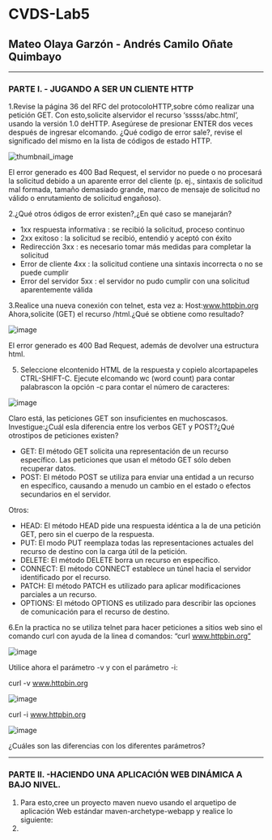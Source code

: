 # CVDS-Lab5
## Mateo Olaya Garzón - Andrés Camilo Oñate Quimbayo
--- 
### PARTE I. - JUGANDO A SER UN CLIENTE HTTP

1.Revise la página 36 del RFC del protocoloHTTP,sobre cómo realizar una petición GET.
  Con esto,solicite alservidor el recurso ‘sssss/abc.html’, usando la versión 1.0 deHTTP.
  Asegúrese de presionar ENTER dos veces después de ingresar elcomando. ¿Qué codigo de error sale?, revise el significado del mismo en la lista de códigos de estado       HTTP.
  
![thumbnail_image](https://user-images.githubusercontent.com/63562181/224107719-6824a551-d5d0-4574-8258-ea02e84060ba.png)

  El error generado es 400 Bad Request, el servidor no puede o no procesará la solicitud debido a un aparente error del cliente (p. ej., sintaxis de solicitud mal
  formada, tamaño demasiado grande, marco de mensaje de solicitud no válido o enrutamiento de solicitud engañoso).
  
2.¿Qué otros ódigos de error existen?,¿En qué caso se manejarán?
  - 1xx respuesta informativa : se recibió la solicitud, proceso continuo
  - 2xx exitoso : la solicitud se recibió, entendió y aceptó con éxito
  - Redirección 3xx : es necesario tomar más medidas para completar la solicitud
  - Error de cliente 4xx : la solicitud contiene una sintaxis incorrecta o no se puede cumplir
  - Error del servidor 5xx : el servidor no pudo cumplir con una solicitud aparentemente válida

3.Realice una nueva conexión con telnet, esta vez a: Host:www.httpbin.org Ahora,solicite (GET) el recurso /html.¿Qué se obtiene como resultado?

![image](https://user-images.githubusercontent.com/63562181/223794403-bfdf1039-32ae-48d9-bf64-04959c2e8931.png)

El error generado es 400 Bad Request, además de devolver una estructura html.

5. Seleccione elcontenido HTML de la respuesta y copielo alcortapapeles CTRL-SHIFT-C. Ejecute elcomando wc (word count) para contar palabrascon la
opción -c para contar el número de caracteres:

![image](https://user-images.githubusercontent.com/63562181/223797008-ce5f8da0-9437-4710-88a3-dd99d78adba0.png)

Claro está, las peticiones GET son insuficientes en muchoscasos. Investigue:¿Cuál esla diferencia entre los verbos GET y POST?¿Qué otrostipos de
peticiones existen?
- GET: El método GET solicita una representación de un recurso específico. Las peticiones que usan el método GET sólo deben recuperar datos.
- POST: El método POST se utiliza para enviar una entidad a un recurso en específico, causando a menudo un cambio en el estado o efectos secundarios en el servidor.

Otros:

- HEAD: El método HEAD pide una respuesta idéntica a la de una petición GET, pero sin el cuerpo de la respuesta.
- PUT: El modo PUT reemplaza todas las representaciones actuales del recurso de destino con la carga útil de la petición.
- DELETE: El método DELETE borra un recurso en específico.
- CONNECT: El método CONNECT establece un túnel hacia el servidor identificado por el recurso.
- PATCH: El método PATCH es utilizado para aplicar modificaciones parciales a un recurso.
- OPTIONS: El método OPTIONS es utilizado para describir las opciones de comunicación para el recurso de destino.


6.En la practica no se utiliza telnet para hacer peticiones a sitios web sino el comando curl con ayuda de la linea d comandos: “curl
www.httpbin.org”

![image](https://user-images.githubusercontent.com/63562181/223801369-aaff0192-579c-429f-860e-f253e4ca6f56.png)

Utilice ahora el parámetro -v y con el parámetro -i:

curl -v www.httpbin.org

![image](https://user-images.githubusercontent.com/63562181/223801999-153f3cc2-69eb-4f9a-ada3-15338f0c4418.png)

curl -i www.httpbin.org

![image](https://user-images.githubusercontent.com/63562181/223802179-fdd1b719-e2ec-4752-8d0b-8b0eae694b3e.png)

¿Cuáles son las diferencias con los diferentes parámetros?

---

### PARTE II. -HACIENDO UNA APLICACIÓN WEB DINÁMICA A BAJO NIVEL.

1.  Para esto,cree un proyecto maven nuevo usando el arquetipo de aplicación Web estándar maven-archetype-webapp y realice lo siguiente:
2.  
